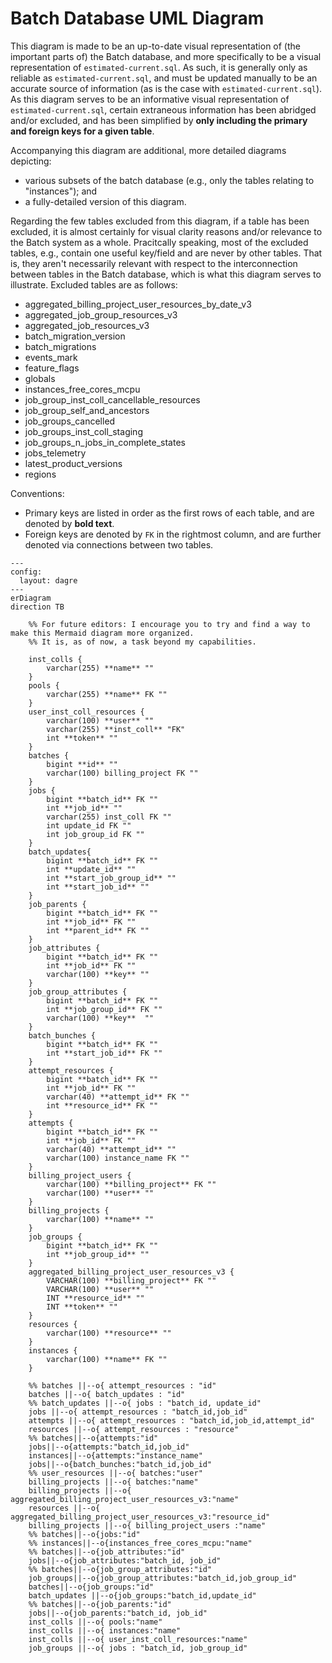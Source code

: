 # Batch Database UML Diagram

This diagram is made to be an up-to-date visual representation of (the important parts of) the Batch database, and more specifically to be a visual representation of `estimated-current.sql`. As such, it is generally only as reliable as `estimated-current.sql`, and must be updated manually to be an accurate source of information (as is the case with `estimated-current.sql`). As this diagram serves to be an informative visual representation of `estimated-current.sql`, certain extraneous information has been abridged and/or excluded, and has been simplified by **only including the primary and foreign keys for a given table**.

Accompanying this diagram are additional, more detailed diagrams depicting:
- various subsets of the batch database (e.g., only the tables relating to "instances"); and
- a fully-detailed version of this diagram.

Regarding the few tables excluded from this diagram, if a table has been excluded, it is almost certainly for visual clarity reasons and/or relevance to the Batch system as a whole. Pracitcally speaking, most of the excluded tables, e.g., contain one useful key/field and are never by other tables. That is, they aren't necessarily relevant with respect to the interconnection between tables in the Batch database, which is what this diagram serves to illustrate. Excluded tables are as follows:
- aggregated_billing_project_user_resources_by_date_v3
- aggregated_job_group_resources_v3
- aggregated_job_resources_v3
- batch_migration_version
- batch_migrations
- events_mark
- feature_flags
- globals
- instances_free_cores_mcpu
- job_group_inst_coll_cancellable_resources
- job_group_self_and_ancestors
- job_groups_cancelled
- job_groups_inst_coll_staging
- job_groups_n_jobs_in_complete_states
- jobs_telemetry
- latest_product_versions
- regions

Conventions:
- Primary keys are listed in order as the first rows of each table, and are denoted by **bold text**.
- Foreign keys are denoted by `FK` in the rightmost column, and are further denoted via connections between two tables.
```mermaid
---
config:
  layout: dagre
---
erDiagram
direction TB

	%% For future editors: I encourage you to try and find a way to make this Mermaid diagram more organized.
	%% It is, as of now, a task beyond my capabilities.

	inst_colls {
		varchar(255) **name** ""
	}
	pools {
		varchar(255) **name** FK ""
	}
	user_inst_coll_resources {
		varchar(100) **user** ""
		varchar(255) **inst_coll** "FK"
		int **token** ""
	}
	batches {
		bigint **id** ""
		varchar(100) billing_project FK ""
	}
	jobs {
		bigint **batch_id** FK ""
		int **job_id** ""
		varchar(255) inst_coll FK ""
		int update_id FK ""
		int job_group_id FK ""
	}
	batch_updates{
		bigint **batch_id** FK ""
		int **update_id** ""
		int **start_job_group_id** ""
		int **start_job_id** ""
	}
	job_parents {
		bigint **batch_id** FK ""
		int **job_id** FK ""
		int **parent_id** FK ""
	}
	job_attributes {
		bigint **batch_id** FK ""
		int **job_id** FK ""
		varchar(100) **key** ""
	}
	job_group_attributes {
		bigint **batch_id** FK ""
		int **job_group_id** FK ""
		varchar(100) **key**  ""
	}
	batch_bunches {
		bigint **batch_id** FK ""
		int **start_job_id** FK ""
	}
	attempt_resources {
		bigint **batch_id** FK ""
		int **job_id** FK ""
		varchar(40) **attempt_id** FK ""
		int **resource_id** FK ""
	}
	attempts {
		bigint **batch_id** FK ""
		int **job_id** FK ""
		varchar(40) **attempt_id** ""
		varchar(100) instance_name FK ""
	}
	billing_project_users {
		varchar(100) **billing_project** FK ""
		varchar(100) **user** ""
	}
	billing_projects {
		varchar(100) **name** ""
	}
	job_groups {
		bigint **batch_id** FK ""
		int **job_group_id** ""
	}
	aggregated_billing_project_user_resources_v3 {
		VARCHAR(100) **billing_project** FK ""
		VARCHAR(100) **user** ""
		INT **resource_id** ""
		INT **token** ""
	}
	resources {
		varchar(100) **resource** ""
	}
	instances {
		varchar(100) **name** FK ""
	}

	%% batches ||--o{ attempt_resources : "id"
	batches ||--o{ batch_updates : "id"
	%% batch_updates ||--o{ jobs : "batch_id, update_id"
	jobs ||--o{ attempt_resources : "batch_id,job_id"
	attempts ||--o{ attempt_resources : "batch_id,job_id,attempt_id"
	resources ||--o{ attempt_resources : "resource"
	%% batches||--o{attempts:"id"
	jobs||--o{attempts:"batch_id,job_id"
	instances||--o{attempts:"instance_name"
	jobs||--o{batch_bunches:"batch_id,job_id"
	%% user_resources ||--o{ batches:"user"
	billing_projects ||--o{ batches:"name"
	billing_projects ||--o{ aggregated_billing_project_user_resources_v3:"name"
	resources ||--o{ aggregated_billing_project_user_resources_v3:"resource_id"
	billing_projects ||--o{ billing_project_users :"name"
	%% batches||--o{jobs:"id"
	%% instances||--o{instances_free_cores_mcpu:"name"
	%% batches||--o{job_attributes:"id"
	jobs||--o{job_attributes:"batch_id, job_id"
	%% batches||--o{job_group_attributes:"id"
	job_groups||--o{job_group_attributes:"batch_id,job_group_id"
	batches||--o{job_groups:"id"
	batch_updates ||--o{job_groups:"batch_id,update_id"
	%% batches||--o{job_parents:"id"
	jobs||--o{job_parents:"batch_id, job_id"
	inst_colls ||--o{ pools:"name"
	inst_colls ||--o{ instances:"name"
	inst_colls ||--o{ user_inst_coll_resources:"name"
	job_groups ||--o{ jobs : "batch_id, job_group_id"
```

